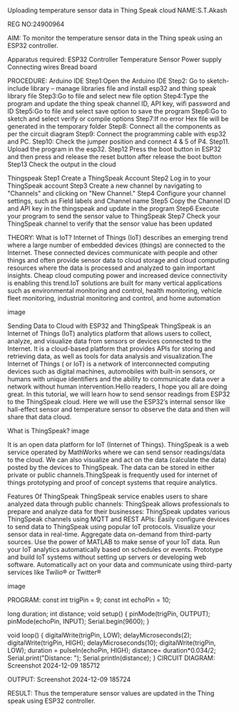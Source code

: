 Uploading temperature sensor data in Thing Speak cloud
NAME:S.T.Akash

REG NO:24900964

AIM:
To monitor the temperature sensor data in the Thing speak using an ESP32 controller.

Apparatus required:
ESP32 Controller
Temperature Sensor
Power supply
Connecting wires
Bread board

PROCEDURE:
Arduino IDE
Step1:Open the Arduino IDE
Step2: Go to sketch- include library – manage libraries file and install esp32 and thing speak library file
Step3:Go to file and select new file option
Step4:Type the program and update the thing speak channel ID, API key, wifi password and ID
Step5:Go to file and select save option to save the program
Step6:Go to sketch and select verify or compile options
Step7:If no error Hex file will be generated in the temporary folder
Step8: Connect all the components as per the circuit diagram
Step9: Connect the programming cable with esp32 and PC.
Step10: Check the jumper position and connect 4 & 5 of P4.
Step11. Upload the program in the esp32.
Step12 Press the boot button in ESP32 and then press and release the reset button after release the boot button
Step13 Check the output in the cloud

Thingspeak
Step1 Create a ThingSpeak Account
Step2 Log in to your ThingSpeak account
Step3 Create a new channel by navigating to "Channels" and clicking on "New Channel."
Step4 Configure your channel settings, such as Field labels and Channel name
Step5 Copy the Channel ID and API key in the thingspeak and update in the program
Step6 Execute your program to send the sensor value to ThingSpeak
Step7 Check your ThingSpeak channel to verify that the sensor value has been updated

THEORY:
What is IoT?
Internet of Things (IoT) describes an emerging trend where a large number of embedded devices (things) are connected to the Internet. These connected devices communicate with people and other things and often provide sensor data to cloud storage and cloud computing resources where the data is processed and analyzed to gain important insights. Cheap cloud computing power and increased device connectivity is enabling this trend.IoT solutions are built for many vertical applications such as environmental monitoring and control, health monitoring, vehicle fleet monitoring, industrial monitoring and control, and home automation

image

Sending Data to Cloud with ESP32 and ThingSpeak
ThingSpeak is an Internet of Things (IoT) analytics platform that allows users to collect, analyze, and visualize data from sensors or devices connected to the Internet. It is a cloud-based platform that provides APIs for storing and retrieving data, as well as tools for data analysis and visualization.The Internet of Things ( or IoT) is a network of interconnected computing devices such as digital machines, automobiles with built-in sensors, or humans with unique identifiers and the ability to communicate data over a network without human intervention.Hello readers, I hope you all are doing great. In this tutorial, we will learn how to send sensor readings from ESP32 to the ThingSpeak cloud. Here we will use the ESP32’s internal sensor like hall-effect sensor and temperature sensor to observe the data and then will share that data cloud.

What is ThingSpeak?
image

It is an open data platform for IoT (Internet of Things). ThingSpeak is a web service operated by MathWorks where we can send sensor readings/data to the cloud. We can also visualize and act on the data (calculate the data) posted by the devices to ThingSpeak. The data can be stored in either private or public channels.ThingSpeak is frequently used for internet of things prototyping and proof of concept systems that require analytics.

Features Of ThingSpeak
ThingSpeak service enables users to share analyzed data through public channels:
ThingSpeak allows professionals to prepare and analyze data for their businesses:
ThingSpeak updates various ThingSpeak channels using MQTT and REST APIs:
Easily configure devices to send data to ThingSpeak using popular IoT protocols.
Visualize your sensor data in real-time.
Aggregate data on-demand from third-party sources.
Use the power of MATLAB to make sense of your IoT data.
Run your IoT analytics automatically based on schedules or events.
Prototype and build IoT systems without setting up servers or developing web software.
Automatically act on your data and communicate using third-party services like Twilio® or Twitter®

image

PROGRAM:
const int trigPin = 9;
const int echoPin = 10;

long duration;
int distance;
void setup() {
pinMode(trigPin, OUTPUT);
pinMode(echoPin, INPUT);
Serial.begin(9600);
}

void loop() 
{
  digitalWrite(trigPin, LOW);
  delayMicroseconds(2);
  digitalWrite(trigPin, HIGH);
  delayMicroseconds(10);
  digitalWrite(trigPin, LOW);
  duration = pulseIn(echoPin, HIGH);
  distance= duration*0.034/2;
  Serial.print("Distance: ");
  Serial.println(distance);
}
CIRCUIT DIAGRAM:
Screenshot 2024-12-09 185712

OUTPUT:
Screenshot 2024-12-09 185724

RESULT:
Thus the temperature sensor values are updated in the Thing speak using ESP32 controller.

